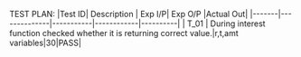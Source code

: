 TEST PLAN:
|Test ID| Description |	Exp I/P|	Exp O/P	|Actual Out|
|-------|--------------|-----------|------------|----------|
| T_01  | During interest function checked whether it is returning correct value.|r,t,amt variables|30|PASS|